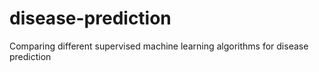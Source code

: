 # disease-prediction
Comparing different supervised machine learning algorithms  for disease prediction
